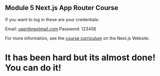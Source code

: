## Module 5 Next.js App Router Course

If you want to log in these are your credentials:

Email: user@nextmail.com
Password: 123456

For more information, see the [course curriculum](https://nextjs.org/learn) on the Next.js Website.

# It has been hard but its almost done! You can do it!
